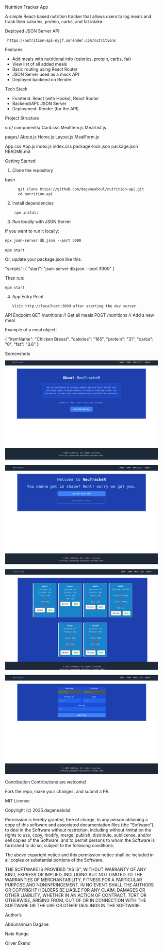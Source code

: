
Nutrition Tracker App

A simple React-based nutrition tracker that allows users to log meals and track their calories, protein, carbs, and fat intake.

Deployed JSON Server API:  

     https://nutrition-api-nyjf.onrender.com/nutritions

Features

- Add meals with nutritional info (calories, protein, carbs, fat)
- View list of all added meals
- Basic routing using React Router
- JSON Server used as a mock API
- Deployed backend on Render

 Tech Stack

- Frontend: React (with Hooks), React Router
- Backend/API: JSON Server
- Deployment: Render (for the API)

Project Structure

src/
    components/
       Card.css
       MealItem.js
       MealList.js

pages/
    About.js
    Home.js
    Layout.js
    MealForm.js

   App.css
    App.js
    index.js
    index.css
    package-lock.json
    package.json
 README.md







Getting Started

1. Clone the repository
   

bash

          git clone https://github.com/daganeabdul/nutrition-api.git
          cd nutrition-api

2. Install dependencies
   
        npm install

4. Run locally with JSON Server

   
If you want to run it locally:

    npx json-server db.json --port 3000
    
    npm start

Or, update your package.json like this:


"scripts": {
  "start": "json-server db.json --port 3000"
}

Then run:

    npm start

4. App Entry Point

       Visit http://localhost:3000 after starting the dev server.



API Endpoint
GET /nutritions         // Get all meals
POST /nutritions        // Add a new meal

Example of a meal object:


{
  "itemName": "Chicken Breast",
  "calories": "165",
  "protein": "31",
  "carbs": "0",
  "fat": "3.6"
}

 Screenshots


![screenshot](about.png)

![screenshot](home.png)

![screenshot](meallist.png)

![screenshot](form.png)


 Contribution
Contributions are welcome!

 Fork the repo, make your changes, and submit a PR.

MIT License

Copyright (c) 2025 daganeabdul

Permission is hereby granted, free of charge, to any person obtaining a copy
of this software and associated documentation files (the "Software"), to deal
in the Software without restriction, including without limitation the rights
to use, copy, modify, merge, publish, distribute, sublicense, and/or sell
copies of the Software, and to permit persons to whom the Software is
furnished to do so, subject to the following conditions:

The above copyright notice and this permission notice shall be included in all
copies or substantial portions of the Software.

THE SOFTWARE IS PROVIDED "AS IS", WITHOUT WARRANTY OF ANY KIND, EXPRESS OR
IMPLIED, INCLUDING BUT NOT LIMITED TO THE WARRANTIES OF MERCHANTABILITY,
FITNESS FOR A PARTICULAR PURPOSE AND NONINFRINGEMENT. IN NO EVENT SHALL THE
AUTHORS OR COPYRIGHT HOLDERS BE LIABLE FOR ANY CLAIM, DAMAGES OR OTHER
LIABILITY, WHETHER IN AN ACTION OF CONTRACT, TORT OR OTHERWISE, ARISING FROM,
OUT OF OR IN CONNECTION WITH THE SOFTWARE OR THE USE OR OTHER DEALINGS IN THE
SOFTWARE.

 Author’s
 
  Abdulrahman Dagane
  
  Nate Kungu
  
  Oliver  Ekeno







